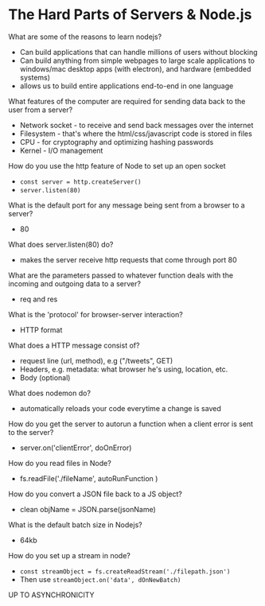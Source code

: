 # The Hard Parts of Servers & Node.js

What are some of the reasons to learn nodejs?
- Can build applications that can handle millions of users without blocking
- Can build anything from simple webpages to large scale applications to windows/mac desktop apps (with electron), and hardware (embedded systems)
- allows us to build entire applications end-to-end in one language

What features of the computer are required for sending data back to the user from a server?
- Network socket - to receive and send back messages over the internet
- Filesystem - that's where the html/css/javascript code is stored in files
- CPU - for cryptography and optimizing hashing passwords
- Kernel - I/O management

How do you use the http feature of Node to set up an open socket
- `const server = http.createServer()`
- `server.listen(80)`

What is the default port for any message being sent from a browser to a server?
- 80

What does server.listen(80) do?
- makes the server receive http requests that come through port 80

What are the parameters passed to whatever function deals with the incoming and outgoing data to a server?
- req and res 

What is the 'protocol' for browser-server interaction?
- HTTP format

What does a HTTP message consist of?
- request line (url, method), e.g ("/tweets", GET)
- Headers, e.g. metadata: what browser he's using, location, etc.
- Body (optional)

What does nodemon do?
- automatically reloads your code everytime a change is saved

How do you get the server to autorun a function when a client error is sent to the server?
- server.on('clientError', doOnError)

How do you read files in Node?
- fs.readFile('./fileName', autoRunFunction )

How do you convert a JSON file back to a JS object?
- clean objName = JSON.parse(jsonName)

What is the default batch size in Nodejs?
- 64kb

How do you set up a stream in node?
- `const streamObject = fs.createReadStream('./filepath.json')`
- Then use `streamObject.on('data', dOnNewBatch)`

UP TO ASYNCHRONICITY 

